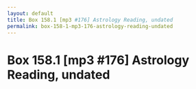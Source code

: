 ```yaml
---
layout: default
title: Box 158.1 [mp3 #176] Astrology Reading, undated
permalink: box-158-1-mp3-176-astrology-reading-undated
---
```

<!-- Add an essay or interpretive material below this line,
using HTML or markdown.  Do not modify this file above this line -->
# Box 158.1 [mp3 #176] Astrology Reading, undated
